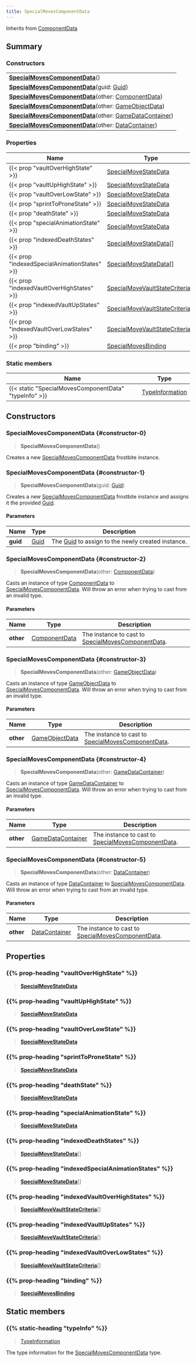 ```yaml
---
title: SpecialMovesComponentData
---
```


Inherits from 
[ComponentData](/vext/ref/fb/componentdata)

## Summary
### Constructors
| |
| ----------- |
| **[SpecialMovesComponentData](#constructor-0)**() |
| **[SpecialMovesComponentData](#constructor-1)**(guid: [Guid](/vext/ref/shared/class/guid)) |
| **[SpecialMovesComponentData](#constructor-2)**(other: [ComponentData](/vext/ref/fb/componentdata)) |
| **[SpecialMovesComponentData](#constructor-3)**(other: [GameObjectData](/vext/ref/fb/gameobjectdata)) |
| **[SpecialMovesComponentData](#constructor-4)**(other: [GameDataContainer](/vext/ref/fb/gamedatacontainer)) |
| **[SpecialMovesComponentData](#constructor-5)**(other: [DataContainer](/vext/ref/shared/class/datacontainer)) |

### Properties
| Name | Type |
| ---- | ---- |
| {{< prop "vaultOverHighState" >}} | [SpecialMoveStateData](/vext/ref/fb/specialmovestatedata) |
| {{< prop "vaultUpHighState" >}} | [SpecialMoveStateData](/vext/ref/fb/specialmovestatedata) |
| {{< prop "vaultOverLowState" >}} | [SpecialMoveStateData](/vext/ref/fb/specialmovestatedata) |
| {{< prop "sprintToProneState" >}} | [SpecialMoveStateData](/vext/ref/fb/specialmovestatedata) |
| {{< prop "deathState" >}} | [SpecialMoveStateData](/vext/ref/fb/specialmovestatedata) |
| {{< prop "specialAnimationState" >}} | [SpecialMoveStateData](/vext/ref/fb/specialmovestatedata) |
| {{< prop "indexedDeathStates" >}} | [SpecialMoveStateData](/vext/ref/fb/specialmovestatedata)[] |
| {{< prop "indexedSpecialAnimationStates" >}} | [SpecialMoveStateData](/vext/ref/fb/specialmovestatedata)[] |
| {{< prop "indexedVaultOverHighStates" >}} | [SpecialMoveVaultStateCriteria](/vext/ref/fb/specialmovevaultstatecriteria)[] |
| {{< prop "indexedVaultUpStates" >}} | [SpecialMoveVaultStateCriteria](/vext/ref/fb/specialmovevaultstatecriteria)[] |
| {{< prop "indexedVaultOverLowStates" >}} | [SpecialMoveVaultStateCriteria](/vext/ref/fb/specialmovevaultstatecriteria)[] |
| {{< prop "binding" >}} | [SpecialMovesBinding](/vext/ref/fb/specialmovesbinding) |

### Static members
| Name | Type |
| ---- | ---- |
| {{< static "SpecialMovesComponentData" "typeInfo" >}} | [TypeInformation](/vext/ref/shared/class/typeinformation) |

## Constructors
### SpecialMovesComponentData {#constructor-0}
> **SpecialMovesComponentData**()

Creates a new [SpecialMovesComponentData](/vext/ref/fb/specialmovescomponentdata) frostbite instance.

### SpecialMovesComponentData {#constructor-1}
> **SpecialMovesComponentData**(guid: [Guid](/vext/ref/shared/class/guid))

Creates a new [SpecialMovesComponentData](/vext/ref/fb/specialmovescomponentdata) frostbite instance and assigns it the provided [Guid](/vext/ref/shared/class/guid).

#### Parameters
| Name | Type | Description |
| ---- | ---- | ----------- |
| **guid** | [Guid](/vext/ref/shared/class/guid) | The [Guid](/vext/ref/shared/class/guid) to assign to the newly created instance. |

### SpecialMovesComponentData {#constructor-2}
> **SpecialMovesComponentData**(other: [ComponentData](/vext/ref/fb/componentdata))

Casts an instance of type [ComponentData](/vext/ref/fb/componentdata) to [SpecialMovesComponentData](/vext/ref/fb/specialmovescomponentdata). Will throw an error when trying to cast from an invalid type.

#### Parameters
| Name | Type | Description |
| ---- | ---- | ----------- |
| **other** | [ComponentData](/vext/ref/fb/componentdata) | The instance to cast to [SpecialMovesComponentData](/vext/ref/fb/specialmovescomponentdata). |

### SpecialMovesComponentData {#constructor-3}
> **SpecialMovesComponentData**(other: [GameObjectData](/vext/ref/fb/gameobjectdata))

Casts an instance of type [GameObjectData](/vext/ref/fb/gameobjectdata) to [SpecialMovesComponentData](/vext/ref/fb/specialmovescomponentdata). Will throw an error when trying to cast from an invalid type.

#### Parameters
| Name | Type | Description |
| ---- | ---- | ----------- |
| **other** | [GameObjectData](/vext/ref/fb/gameobjectdata) | The instance to cast to [SpecialMovesComponentData](/vext/ref/fb/specialmovescomponentdata). |

### SpecialMovesComponentData {#constructor-4}
> **SpecialMovesComponentData**(other: [GameDataContainer](/vext/ref/fb/gamedatacontainer))

Casts an instance of type [GameDataContainer](/vext/ref/fb/gamedatacontainer) to [SpecialMovesComponentData](/vext/ref/fb/specialmovescomponentdata). Will throw an error when trying to cast from an invalid type.

#### Parameters
| Name | Type | Description |
| ---- | ---- | ----------- |
| **other** | [GameDataContainer](/vext/ref/fb/gamedatacontainer) | The instance to cast to [SpecialMovesComponentData](/vext/ref/fb/specialmovescomponentdata). |

### SpecialMovesComponentData {#constructor-5}
> **SpecialMovesComponentData**(other: [DataContainer](/vext/ref/shared/class/datacontainer))

Casts an instance of type [DataContainer](/vext/ref/shared/class/datacontainer) to [SpecialMovesComponentData](/vext/ref/fb/specialmovescomponentdata). Will throw an error when trying to cast from an invalid type.

#### Parameters
| Name | Type | Description |
| ---- | ---- | ----------- |
| **other** | [DataContainer](/vext/ref/shared/class/datacontainer) | The instance to cast to [SpecialMovesComponentData](/vext/ref/fb/specialmovescomponentdata). |

## Properties
### {{% prop-heading "vaultOverHighState" %}}
> **[SpecialMoveStateData](/vext/ref/fb/specialmovestatedata)**

### {{% prop-heading "vaultUpHighState" %}}
> **[SpecialMoveStateData](/vext/ref/fb/specialmovestatedata)**

### {{% prop-heading "vaultOverLowState" %}}
> **[SpecialMoveStateData](/vext/ref/fb/specialmovestatedata)**

### {{% prop-heading "sprintToProneState" %}}
> **[SpecialMoveStateData](/vext/ref/fb/specialmovestatedata)**

### {{% prop-heading "deathState" %}}
> **[SpecialMoveStateData](/vext/ref/fb/specialmovestatedata)**

### {{% prop-heading "specialAnimationState" %}}
> **[SpecialMoveStateData](/vext/ref/fb/specialmovestatedata)**

### {{% prop-heading "indexedDeathStates" %}}
> **[SpecialMoveStateData](/vext/ref/fb/specialmovestatedata)**[]

### {{% prop-heading "indexedSpecialAnimationStates" %}}
> **[SpecialMoveStateData](/vext/ref/fb/specialmovestatedata)**[]

### {{% prop-heading "indexedVaultOverHighStates" %}}
> **[SpecialMoveVaultStateCriteria](/vext/ref/fb/specialmovevaultstatecriteria)**[]

### {{% prop-heading "indexedVaultUpStates" %}}
> **[SpecialMoveVaultStateCriteria](/vext/ref/fb/specialmovevaultstatecriteria)**[]

### {{% prop-heading "indexedVaultOverLowStates" %}}
> **[SpecialMoveVaultStateCriteria](/vext/ref/fb/specialmovevaultstatecriteria)**[]

### {{% prop-heading "binding" %}}
> **[SpecialMovesBinding](/vext/ref/fb/specialmovesbinding)**

## Static members
### {{% static-heading "typeInfo" %}}
> [TypeInformation](/vext/ref/shared/class/typeinformation)

The type information for the [SpecialMovesComponentData](/vext/ref/fb/specialmovescomponentdata) type.

